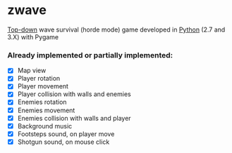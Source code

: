 # zwave

[Top-down](https://en.wikipedia.org/wiki/Video_game_graphics#Top-down_perspective) wave survival (horde mode) game developed in [Python](https://python.org/) (2.7 and 3.X) with Pygame

### Already implemented or partially implemented:
 - [x] Map view
 - [x] Player rotation
 - [x] Player movement
 - [x] Player collision with walls and enemies
 - [x] Enemies rotation
 - [x] Enemies movement
 - [x] Enemies collision with walls and player
 - [x] Background music
 - [x] Footsteps sound, on player move
 - [x] Shotgun sound, on mouse click
